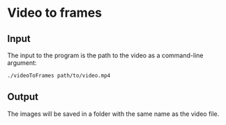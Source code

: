 # Video to frames

## Input

The input to the program is the path to the video as a command-line argument:
```
./videoToFrames path/to/video.mp4
```

## Output

The images will be saved in a folder with the same name as the video file.
